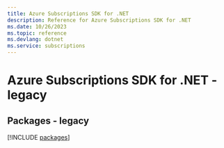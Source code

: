 ```yaml
---
title: Azure Subscriptions SDK for .NET
description: Reference for Azure Subscriptions SDK for .NET
ms.date: 10/26/2023
ms.topic: reference
ms.devlang: dotnet
ms.service: subscriptions
---
```

# Azure Subscriptions SDK for .NET - legacy
## Packages - legacy
[!INCLUDE [packages](subscriptions-index.md)]